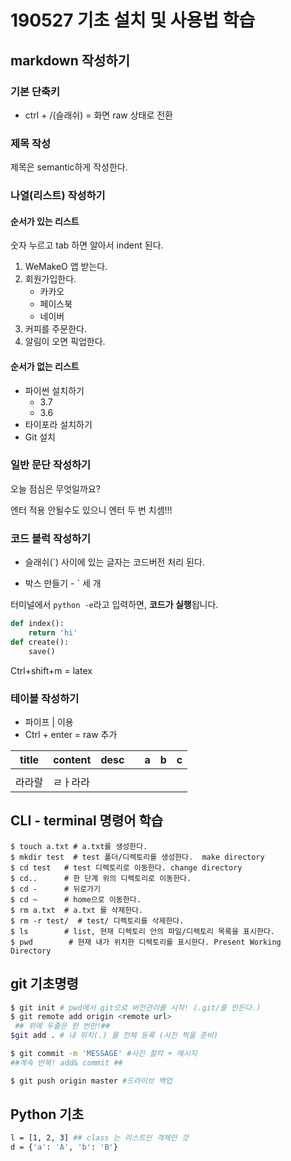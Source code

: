 # 190527 기초 설치 및 사용법 학습

## markdown 작성하기 

### 기본 단축키

- ctrl + /(슬래쉬) = 화면 raw 상태로 전환

### 제목 작성

제목은 semantic하게 작성한다. 

### 나열(리스트) 작성하기 

#### 순서가 있는 리스트

숫자 누르고 tab 하면 알아서 indent 된다. 

1. WeMakeO 앱 받는다. 
2. 회원가입한다. 
   * 카카오
   * 페이스북
   * 네이버
3. 커피를 주문한다. 
4. 알림이 오면 픽업한다. 

#### 순서가 없는 리스트

* 파이썬 설치하기
  * 3.7
  * 3.6
* 타이포라 설치하기
* Git 설치

### 일반 문단 작성하기

오늘 점심은 무엇일까요? 

엔터 적용 안될수도 있으니 엔터 두 번 치셈!!! 

### 코드 블럭 작성하기 

- 슬래쉬(`) 사이에 있는 글자는 코드버전 처리 된다. 

- 박스 만들기 - ` 세 개

터미널에서 `python -e`라고 입력하면, **코드가 실행**됩니다. 

```python
def index():
	return 'hi'
def create():
    save()
```

Ctrl+shift+m = latex

### 테이블 작성하기 

- 파이프 | 이용 
- Ctrl + enter = raw 추가 

| title  | content  | desc |      | a    | b    | c    |
| ------ | -------- | ---- | ---- | ---- | ---- | ---- |
|        |          |      |      |      |      |      |
| 라라랄 | ㄹㅏ라라 |      |      |      |      |      |



## CLI - terminal 명령어 학습

```shell
$ touch a.txt # a.txt를 생성한다. 
$ mkdir test  # test 폴더/디렉토리를 생성한다.  make directory
$ cd test   # test 디렉토리로 이동한다. change directory 
$ cd..      # 한 단계 위의 디렉토리로 이동한다. 
$ cd -      # 뒤로가기 
$ cd ~	    # home으로 이동한다. 
$ rm a.txt  # a.txt 를 삭제한다. 
$ rm -r test/  # test/ 디렉토리를 삭제한다. 
$ ls        # list, 현재 디렉토리 안의 파일/디렉토리 목록을 표시한다. 
$ pwd        # 현재 내가 위치한 디렉토리를 표시한다. Present Working Directory 

```



## git 기초명령

```sh
$ git init # pwd에서 git으로 버전관리를 시작! (.git/를 만든다.)
$ git remote add origin <remote url>
 ## 위에 두줄은 한 번만!##
$git add . # 내 위치(.) 를 전체 등록 (사진 찍을 준비)

$ git commit -m 'MESSAGE' #사진 찰칵 + 메시지
##계속 반복! add& commit ##

$ git push origin master #드라이브 백업
```



## Python 기초
```sh
l = [1, 2, 3] ## class 는 리스트인 객체인 것
d = {'a': 'A', 'b': 'B'}


```